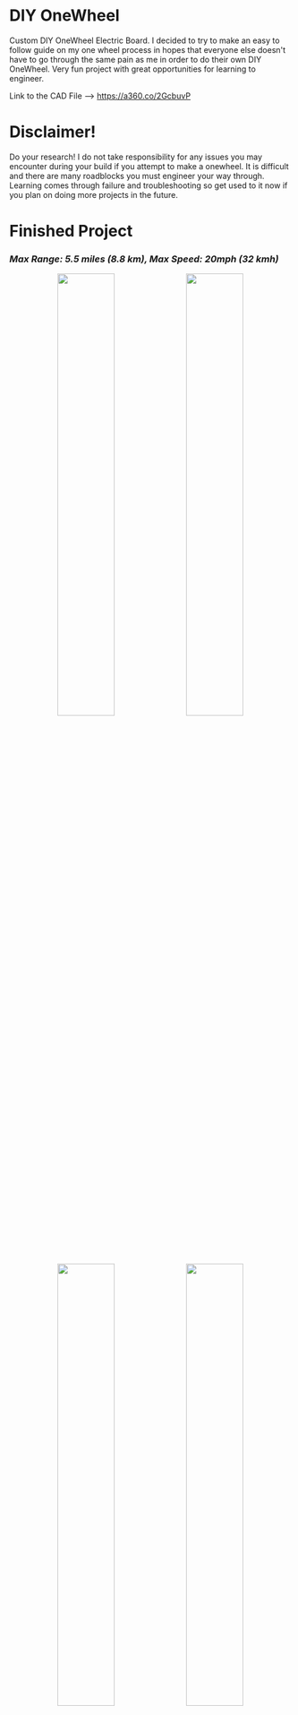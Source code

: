 # DIY OneWheel
Custom DIY OneWheel Electric Board. I decided to try to make an easy to follow guide on my one wheel process in hopes that everyone else doesn't have to go through the same pain as me in order to do their own DIY OneWheel. Very fun project with great opportunities for learning to engineer.

Link to the CAD File --> https://a360.co/2GcbuvP

# Disclaimer!
Do your research! I do not take responsibility for any issues you may encounter during your build if you attempt to make a onewheel. It is difficult and there are many roadblocks you must engineer your way through. Learning comes through failure and troubleshooting so get used to it now if you plan on doing more projects in the future.

# Finished Project
### _Max Range: 5.5 miles (8.8 km), Max Speed: 20mph (32 kmh)_
<p align="center"><img src="OneWheel%20Photos/whole_angle.jpg" height=45% width=45%> <img src="OneWheel%20Photos/Rail_switch.jpg" height=45% width=45%></p>
<p align="center"><img src="OneWheel%20Photos/Brains_tray2.jpg" height=45% width=45%> <img src="OneWheel%20Photos/Brains_tray_close_marked.jpg" height=45% width=45%></p>
<p align="center"><img src="OneWheel%20Photos/battery_tray_full.jpg" height=45% width=45%> <img src="OneWheel%20Photos/battery_tray_full_close_marked.jpg" height=45% width=45%></p>


# Components
**Fundamental Components**
1. MPU6050 gyro, you can get these anywhere.
2. TORQUE ESC BLDC ELECTRONIC SPEED CONTROLLER (VESC-Motor Controller): https://diyelectricskateboard.com/products/torque-esc-bldc-electronic-speed-controller
3. 10inch 10 inch 10x6.00-5.5 wide tubeless tyre brushless gearless dc wheel hub motor (600W, 48V): https://www.aliexpress.com/item/32823573279.html?spm=a2g0o.productlist.0.0.72e6465ebj6ewY&algo_pvid=851b054b-e5d0-4ce6-a4b5-11497fe5d88c&algo_expid=851b054b-e5d0-4ce6-a4b5-11497fe5d88c-8&btsid=ef94e4fb-6a05-4494-a79c-043c26847dfc&ws_ab_test=searchweb0_0,searchweb201602_10,searchweb201603_55
4. Grip Tape (Get this anywhere that fits and has good reviews)
5. 13 18650 3.7 single cell batteries: (Get this anywhere, preferably samsung brand)
6. 48V 13s Battery Management System (BMS): https://vruzend.com/product/48v-13s-battery-management-system-bms/
7. VRUZEND battery kit V2.1 (Battery Clips): https://vruzend.com/product/vruzend-battery-kit-v2-0/
8. Relay 12v switch, 120A max (really only needs to be more Amps rating than your fuse by a little): https://www.amazon.com/Heavy-Duty-Relay-Split-Charge/dp/B07T35K8S2/ref=sr_1_12_sspa?gclid=Cj0KCQiAxrbwBRCoARIsABEc9sig7-S4l6okahDaEJmfuOvVVYE2xkklJyqML_9cLc2hu3RcjMeeA-QaAli5EALw_wcB&hvadid=322362950837&hvdev=c&hvlocphy=1014046&hvnetw=g&hvpos=1t2&hvqmt=e&hvrand=14030937440563530796&hvtargid=kwd-303078168660&hydadcr=5707_9590301&keywords=12v+120a+relay&qid=1578031911&sr=8-12-spons&psc=1&spLa=ZW5jcnlwdGVkUXVhbGlmaWVyPUEzUVRFV0JYT1hGSEFJJmVuY3J5cHRlZElkPUEwMjE5MzQwN05PSko5NEJDM0hCJmVuY3J5cHRlZEFkSWQ9QTA4MDc4NDRON01RVzNMUzNWU1Mmd2lkZ2V0TmFtZT1zcF9tdGYmYWN0aW9uPWNsaWNrUmVkaXJlY3QmZG9Ob3RMb2dDbGljaz10cnVl
9. 60v to 3v-32v step-down converter, preferably one with a flyback diode, you can get them everywhere and I got one on ebay


**Other Components**
1. Pressure-Sensitive Conductive Sheet: https://www.adafruit.com/product/1361
2. Aluminum Rectangular Hollow Tube 2" x 1" https://store.buymetal.com/aluminum/rectangular-tube/6061-t6-t6511/aluminum-rectangular-tube-6061-t6511-2-1-0.125.html
3. Switch, I used an aircraft style switch because they look cool...but any will work as long as it works with the output voltage of your voltage step-down converter. In my case it was 12v
4. If you are doing the arduino method you need another voltage step-down from 48ish volts to 5v to power your arduino board
5. I suggest using JST Connectors!!! It's super cheap to get on Amazon and will help you undo your mistakes much easier
6. Rubber wheels with bearing: https://www.mcmaster.com/catalog/126/1524

# Build Info
- 48v 13s 2p Battery Pack
- (Easy) Vesc open source balancing tool
- (Hard) Arduino self made balancing logic

# Build Progression

### Step One: The frame
I have created a CAD file (Uses Fusion 360 which is FREE!) for the frame if you want to follow my process, but generally you need two rails that will hold the wires going from the battery compartment to your other component and mounts for connecting the motor axle to your rails. If you are a machinist this will be fairly easy, but if not I suggest you have someone else do this part. My CAD files provide the general outline but you need to decide how you want to do your own motor mounts. The third pic is after I finished and put my switch and stuff in. The yellow male connector is wired for charging to the bms and pack.
<p align="center"><img src="OneWheel%20Photos/Rail_IsoView.jpg" height=30% width=30%> <img src="OneWheel%20Photos/Rail_TestFit.jpg" height=30% width=30%> <img src="OneWheel%20Photos/Rail_Finished.jpg" height=30% width=30%></p>

- Two rails
- Motor mounts: I attached straight to rails with a slot lock washer that comes with the wheel. Did not hold up very long : ( 
- Holes on top of rails to attach component trays and foot pads
- I would suggest getting the rails extra long just in case you need larger component trays than you first thought, you can cut them later

The Aluminum was too weak to support the motor axle twisting back and forth constantly so I made some L shaped steel brackets with a slot in the middle for the axle. I don't have any pics of them when I was working on them but here you can see them on the rails.
<p align="center"><img src="OneWheel%20Photos/motor_mount_bot.jpg" height=45% width=45%> <img src="OneWheel%20Photos/motor_mount_top.jpg" height=45% width=45%></p>



### Step Two: Battery Pack
I would suggest that if you are unfamiliar with batteries you do some research prior to building your packs. Essentially I built two 13 cell packs and ran them parallel, but it's not apparent from my final photo because I did some wiring magic to make more space in my battery tray.
<p align="center"><img src="OneWheel%20Photos/OldSeriesPack.jpg" height=45% width=45%> <img src="OneWheel%20Photos/Batt_Finished.jpg" height=45% width=45%></p>
- 26 18650 3.7 cells total
- 13 cells in series (x2)
- Put both those packs in parallel
- (You could do this with 13 cells and just make one pack if you really want, it will have the same voltage, but I wanted more amp-hours)
- Look at the wiring guide for your battery management system (BMS) and wire accordingly. In my case I soldered 1 balancing wire to each two cell groups for a total of 13 wires. Then I connected the + and - wires to their respective locations. This video helped me a lot: https://www.youtube.com/watch?v=m4DGDkwFr54

### Step Three: Component Wiring
At this point in the project I 3D printed two trays to hold my batteries and components. I also printed a plate to hold all of my non battery components, all these components are in the OneWheel frame CAD file.
![alt test](OneWheel%20Photos/Wiring_Plate.jpg)

Here is a general wiring diagram for the OneWheel. Sorry for how unprofessional it is. Keep in mind if you are using something besides the VESC balancing app you need to wire the arduino board or whatever you use for the balancing logic in between the vesc and relay.
![alt test](OneWheel%20Photos/Wiring_Drawing.jpg)

This is the adjustable voltage step down converter I used
![alt test](OneWheel%20Photos/converter.jpg)


Here is a photo of the hall sensor connection to the VESC, from left to right in the pic it goes 5v,Temp,H3,H2,H1,GND
I'm pretty sure the order of hall sensors doesn't matter, if it doesn't work in vesc than just switch two and it should.
Same goes for the phase wires (The 3 bullet connectors coming from the motor).
The motor listed in the parts section does not have a temp wire so leave that pin empty.
![alt test](OneWheel%20Photos/Wiring_Hall.jpg)

This is the wiring for the MPU6050...
![alt test](OneWheel%20Photos/Wiring_MPU.jpg)

And its connection to the VESC, it's the connector at the front of the picture.
The wires you don't see in the MPU (Dark Blue, two greens) are the wires for the switches, which will be wired to footpads later, but it's best to just use them as bare wires for testing. Dark blue is the 3.3v pin, and when connected with one or both green wires (MISO, SCK) it will toggle switches on the VESC we will use later.
![alt test](OneWheel%20Photos/Wiring_Switch.jpg)

#### Finished Component and Battery Tray
<p align="center"><img src="OneWheel%20Photos/componentTray.jpg" height=30% width=30%> <img src="OneWheel%20Photos/batteryTray.jpg" height=30% width=30%> <img src="OneWheel%20Photos/onewheelAlmostDone.jpg" height=30% width=30%></p>

### Step Four: Metal Trays
The 3D printed trays were not holding up in early tests so I made some metal trays out of very thin steel sheet metal.
<p align="center"><img src="OneWheel%20Photos/tray_template.jpg" height=45% width=45%> <img src="OneWheel%20Photos/Metal_Tray.jpg" height=45% width=45%></p>
<p align="center"><img src="OneWheel%20Photos/Open_full.jpg" height=80% width=80%></p>




### Step Five: VESC App
With everything now wired up I would suggest you test using a multimeter from the beginning of your wiring to the end to make sure you don't fry anything. This is also why I say to use a fuse.

Plug in your vesc and open the app (Google how to get the app, it's easy). Then turn on your OneWheel
Here is a good video on how to set it all up: https://www.youtube.com/watch?v=0y5ME2SgwLg

I have XML files for the settings of the motor and app configuration in this repo

After this you can technically ride it fairly easily but it will only go 12mph so I went ahead and added some other stuff to make the ride better.


### Safety Wheels
I bought some rubber wheels with bearings from McMaster-Carr but sadly I measured something wrong and they didn't fit inside the rails, so I attached them on the outer side of the rail, with the bolt going through a hole on the other side for rigidity.

Here they are attached to the side of the rails
<p align="center"><img src="OneWheel%20Photos/Wheel.jpg" height=30% width=30%> <img src="OneWheel%20Photos/Rail_mount_close.jpg" height=30% width=30%> <img src="OneWheel%20Photos/Rail_wheel.jpg" height=30% width=30%></p>


### Motor Modification
So this motor comes stock wired in the “wye”(star) configuration which for bldc motors means high torque low rpm. So after getting advice from others I went ahead and wired the motor to be in the “delta” configuration. This enabled me to reach speeds of 20mph, but with roughly 70% less torque so less acceleration. But for me as a 190 lb dude I can still ride it with ease.

For great info on this read up: https://forum.esk8.news/t/redstar-diy-onewheel/10595/73

Here's some pics of my process…
<p align="center"><img src="OneWheel%20Photos/Motor_wheel.jpg" height=30% width=30%> <img src="OneWheel%20Photos/Motor_start.jpg" height=30% width=30%> <img src="OneWheel%20Photos/Motor_wip.jpg" height=30% width=30%></p>
<p align="center"><img src="OneWheel%20Photos/Motor_tape.jpg" height=45% width=45%> <img src="OneWheel%20Photos/Motor_done.jpg" height=45% width=45%></p>


## Demos

### Maiden Voyage
First time testing the OneWheel without supports --> https://www.youtube.com/watch?v=Fk23jWkvQ68

## Future Plans
1. Added parallel pack to fit in the brains tray



